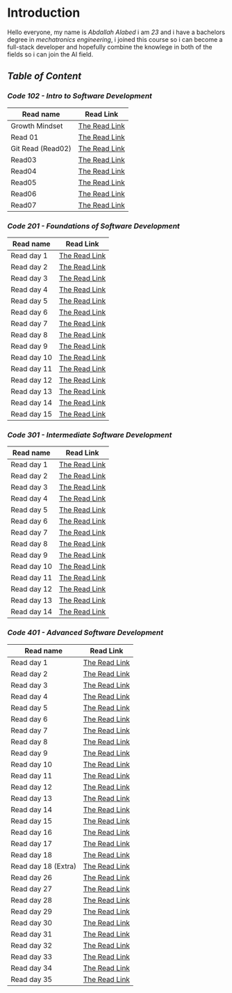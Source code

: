 # Introduction


 Hello everyone, my name is *Abdallah Alabed* i am *23* and i have a bachelors degree in *mechatronics engineering*, i joined this course so i can become a full-stack developer and hopefully combine the knowlege in both of the fields so i can join the AI field.


## ***Table of Content***


### ***Code 102 - Intro to Software Development*** 


  |Read name | Read Link| 
  |-----|-----| 
  |Growth Mindset | [The Read Link](https://abdallah-alabed.github.io/Reading-Notes/Growth)|
  |Read 01 | [The Read Link](https://abdallah-alabed.github.io/Reading-Notes/Read01)|
  |Git Read (Read02)|[The Read Link](https://abdallah-alabed.github.io/Reading-Notes/GitRead)|
  |Read03|[The Read Link](https://abdallah-alabed.github.io/Reading-Notes/Read03)|
  |Read04|[The Read Link](https://abdallah-alabed.github.io/Reading-Notes/Read04)|
  |Read05|[The Read Link](https://abdallah-alabed.github.io/Reading-Notes/Read05)| 
  |Read06|[The Read Link](https://abdallah-alabed.github.io/Reading-Notes/Read06)| 
  |Read07|[The Read Link](https://abdallah-alabed.github.io/Reading-Notes/Read07)|
      
      
### ***Code 201 - Foundations of Software Development*** 


 |Read name | Read Link|
 | ----- | ----- |
 |Read day 1 |[The Read Link](https://abdallah-alabed.github.io/Reading-Notes/class-01)|
 |Read day 2 |[The Read Link](https://abdallah-alabed.github.io/Reading-Notes/class-02)|
 |Read day 3 |[The Read Link](https://abdallah-alabed.github.io/Reading-Notes/class-03)|
 |Read day 4 |[The Read Link](https://abdallah-alabed.github.io/Reading-Notes/class-04)|
 |Read day 5 |[The Read Link](https://abdallah-alabed.github.io/Reading-Notes/class-05)|
 |Read day 6 |[The Read Link](https://abdallah-alabed.github.io/Reading-Notes/class-06)|
 |Read day 7 |[The Read Link](https://abdallah-alabed.github.io/Reading-Notes/class-07)| 
 |Read day 8 |[The Read Link](https://abdallah-alabed.github.io/Reading-Notes/class-08)|
 |Read day 9 |[The Read Link](https://abdallah-alabed.github.io/Reading-Notes/class-09)|
 |Read day 10|[The Read Link](https://abdallah-alabed.github.io/Reading-Notes/class-10)|
 |Read day 11|[The Read Link](https://abdallah-alabed.github.io/Reading-Notes/class-11)| 
 |Read day 12|[The Read Link](https://abdallah-alabed.github.io/Reading-Notes/class-12)| 
 |Read day 13|[The Read Link](https://abdallah-alabed.github.io/Reading-Notes/class-13)| 
 |Read day 14|[The Read Link](https://abdallah-alabed.github.io/Reading-Notes/class-14)| 
 |Read day 15|[The Read Link]()|
 
 
### ***Code 301 - Intermediate Software Development*** 


 |Read name | Read Link|
 | ----- | ----- |
 |Read day 1 |[The Read Link](https://abdallah-alabed.github.io/Reading-Notes/class01-301)|
 |Read day 2 |[The Read Link](https://abdallah-alabed.github.io/Reading-Notes/class02-301)|
 |Read day 3 |[The Read Link](https://abdallah-alabed.github.io/Reading-Notes/class03-301)|
 |Read day 4 |[The Read Link](https://abdallah-alabed.github.io/Reading-Notes/class04-301)|
 |Read day 5 |[The Read Link](https://abdallah-alabed.github.io/Reading-Notes/class05-301)|
 |Read day 6 |[The Read Link](https://abdallah-alabed.github.io/Reading-Notes/class06-301)|
 |Read day 7 |[The Read Link](https://abdallah-alabed.github.io/Reading-Notes/class07-301)|
 |Read day 8 |[The Read Link](https://abdallah-alabed.github.io/Reading-Notes/class08-301)|
 |Read day 9 |[The Read Link](https://abdallah-alabed.github.io/Reading-Notes/class09-301)|
 |Read day 10 |[The Read Link](https://abdallah-alabed.github.io/Reading-Notes/class10-301)|
 |Read day 11 |[The Read Link](https://abdallah-alabed.github.io/Reading-Notes/class11-301)|
 |Read day 12 |[The Read Link](https://abdallah-alabed.github.io/Reading-Notes/class12-301)|
 |Read day 13 |[The Read Link](https://abdallah-alabed.github.io/Reading-Notes/class13-301)|
 |Read day 14 |[The Read Link](https://abdallah-alabed.github.io/Reading-Notes/class14-301)|
 
 
 ### ***Code 401 - Advanced Software Development*** 
 
 
 
 |Read name | Read Link|
 | ----- | ----- |
 |Read day 1 |[The Read Link](https://abdallah-alabed.github.io/Reading-Notes/class1-401-py)|
 |Read day 2 |[The Read Link](https://abdallah-alabed.github.io/Reading-Notes/class2-401-py)|
 |Read day 3 |[The Read Link](https://abdallah-alabed.github.io/Reading-Notes/class3-401-py)|
 |Read day 4 |[The Read Link](https://abdallah-alabed.github.io/Reading-Notes/class4-401-py)|
 |Read day 5 |[The Read Link](https://abdallah-alabed.github.io/Reading-Notes/class5-401-py)|
 |Read day 6 |[The Read Link](https://abdallah-alabed.github.io/Reading-Notes/class6-401-py)|
 |Read day 7 |[The Read Link](https://abdallah-alabed.github.io/Reading-Notes/class7-401-py)|
 |Read day 8 |[The Read Link](https://abdallah-alabed.github.io/Reading-Notes/class8-401-py)|
 |Read day 9 |[The Read Link](https://abdallah-alabed.github.io/Reading-Notes/class9-401-py)|
 |Read day 10 |[The Read Link](https://abdallah-alabed.github.io/Reading-Notes/class10-401-py)|
 |Read day 11 |[The Read Link](https://abdallah-alabed.github.io/Reading-Notes/class11-401-py)|
 |Read day 12 |[The Read Link](https://abdallah-alabed.github.io/Reading-Notes/class12-401-py)|
 |Read day 13 |[The Read Link](https://abdallah-alabed.github.io/Reading-Notes/class13-401-py)|
 |Read day 14 |[The Read Link](https://abdallah-alabed.github.io/Reading-Notes/class14-401-py)|
 |Read day 15 |[The Read Link](https://abdallah-alabed.github.io/Reading-Notes/class15-401-py)|
 |Read day 16 |[The Read Link](https://abdallah-alabed.github.io/Reading-Notes/class16-401-py)|
 |Read day 17 |[The Read Link](https://abdallah-alabed.github.io/Reading-Notes/class17-401-py)|
 |Read day 18 |[The Read Link](https://abdallah-alabed.github.io/Reading-Notes/class18-401-py)|
 |Read day 18 (Extra) |[The Read Link](https://abdallah-alabed.github.io/Reading-Notes/class18-401-py(optional-Read))|
 |Read day 26 |[The Read Link](https://abdallah-alabed.github.io/Reading-Notes/class26-401-py)|
 |Read day 27 |[The Read Link](https://abdallah-alabed.github.io/Reading-Notes/class27-401-py)|
 |Read day 28 |[The Read Link](https://abdallah-alabed.github.io/Reading-Notes/class28-401-py)|
 |Read day 29 |[The Read Link](https://abdallah-alabed.github.io/Reading-Notes/class29-401-py)|
 |Read day 30 |[The Read Link](https://abdallah-alabed.github.io/Reading-Notes/class30-401-py)|
 |Read day 31 |[The Read Link](https://abdallah-alabed.github.io/Reading-Notes/class31-401-py)|
 |Read day 32 |[The Read Link](https://abdallah-alabed.github.io/Reading-Notes/class32-401-py)|
 |Read day 33 |[The Read Link](https://abdallah-alabed.github.io/Reading-Notes/class33-401-py)|
 |Read day 34 |[The Read Link](https://abdallah-alabed.github.io/Reading-Notes/class34-401-py)|
 |Read day 35 |[The Read Link](https://abdallah-alabed.github.io/Reading-Notes/class35-401-py)|
 
 
 

